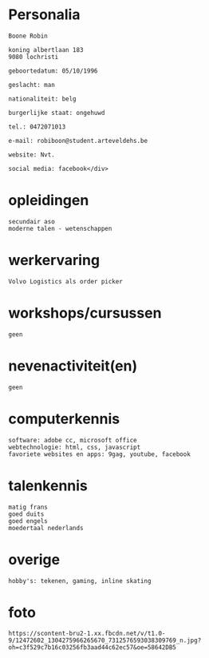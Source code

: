 <h1>Personalia</h1>
    
    Boone Robin
    
    koning albertlaan 183
    9080 lochristi
    
    geboortedatum: 05/10/1996
    
    geslacht: man
    
    nationaliteit: belg
    
    burgerlijke staat: ongehuwd
    
    tel.: 0472071013
    
    e-mail: robiboon@student.arteveldehs.be
    
    website: Nvt.
    
    social media: facebook</div>
    
<h1>opleidingen</h1>
 
    secundair aso 
    moderne talen - wetenschappen
    
<h1>werkervaring</h1>
    
    Volvo Logistics als order picker
    
<h1>workshops/cursussen</h1>

    geen
    
<h1>nevenactiviteit(en)</h1>

    geen
    
<h1>computerkennis</h1>

    software: adobe cc, microsoft office
    webtechnologie: html, css, javascript
    favoriete websites en apps: 9gag, youtube, facebook
    
<h1>talenkennis</h1>

    matig frans
    goed duits
    goed engels
    moedertaal nederlands
    
<h1>overige</h1>
    
    hobby's: tekenen, gaming, inline skating
    
<h1>foto </h1>
    
    https://scontent-bru2-1.xx.fbcdn.net/v/t1.0-9/12472602_1304275966265670_7312576593038309769_n.jpg?oh=c3f529c7b16c03256fb3aad44c62ec57&oe=58642DB5